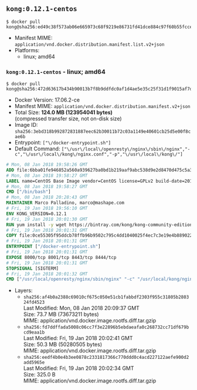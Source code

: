 ## `kong:0.12.1-centos`

```console
$ docker pull kong@sha256:ed49c38f573ab06e665973c68f9219e86731fd41dce884c97f60b55fccea636a
```

-	Manifest MIME: `application/vnd.docker.distribution.manifest.list.v2+json`
-	Platforms:
	-	linux; amd64

### `kong:0.12.1-centos` - linux; amd64

```console
$ docker pull kong@sha256:472d63617b434b90013b7f8b9ddfdc0af1d4ae5e35c25f31d1f9015af7dd4ce0
```

-	Docker Version: 17.06.2-ce
-	Manifest MIME: `application/vnd.docker.distribution.manifest.v2+json`
-	Total Size: **124.0 MB (123954041 bytes)**  
	(compressed transfer size, not on-disk size)
-	Image ID: `sha256:3ebd318b992872831887eec62b30011b72c03a1149e40601cb25d5e00f8cae6b`
-	Entrypoint: `["\/docker-entrypoint.sh"]`
-	Default Command: `["\/usr\/local\/openresty\/nginx\/sbin\/nginx","-c","\/usr\/local\/kong\/nginx.conf","-p","\/usr\/local\/kong\/"]`

```dockerfile
# Mon, 08 Jan 2018 19:58:26 GMT
ADD file:6bba01fe946852a560a939627ba0bd1b219aaf9abc538d9e2d8470d475c5a399 in / 
# Mon, 08 Jan 2018 19:58:27 GMT
LABEL name=CentOS Base Image vendor=CentOS license=GPLv2 build-date=20180107
# Mon, 08 Jan 2018 19:58:27 GMT
CMD ["/bin/bash"]
# Mon, 08 Jan 2018 20:28:43 GMT
MAINTAINER Marco Palladino, marco@mashape.com
# Fri, 19 Jan 2018 19:56:10 GMT
ENV KONG_VERSION=0.12.1
# Fri, 19 Jan 2018 20:01:30 GMT
RUN yum install -y wget https://bintray.com/kong/kong-community-edition-rpm/download_file?file_path=dists%2Fkong-community-edition-$KONG_VERSION.el7.noarch.rpm &&     yum clean all
# Fri, 19 Jan 2018 20:01:31 GMT
COPY file:0ce55305f95ddcb78ffb96b9502c795c4dd1040025f4ec7c3e19e4b889022b90 in /docker-entrypoint.sh 
# Fri, 19 Jan 2018 20:01:31 GMT
ENTRYPOINT ["/docker-entrypoint.sh"]
# Fri, 19 Jan 2018 20:01:31 GMT
EXPOSE 8000/tcp 8001/tcp 8443/tcp 8444/tcp
# Fri, 19 Jan 2018 20:01:31 GMT
STOPSIGNAL [SIGTERM]
# Fri, 19 Jan 2018 20:01:32 GMT
CMD ["/usr/local/openresty/nginx/sbin/nginx" "-c" "/usr/local/kong/nginx.conf" "-p" "/usr/local/kong/"]
```

-	Layers:
	-	`sha256:af4b0a2388c69010cf675c050e51cb1fabbdf2303f955c31805b280324fd4523`  
		Last Modified: Mon, 08 Jan 2018 20:09:37 GMT  
		Size: 73.7 MB (73673211 bytes)  
		MIME: application/vnd.docker.image.rootfs.diff.tar.gzip
	-	`sha256:fd7ddffada5008c06cc7f3e22896b5ebdaeafa0c268732cc71df679bcd9eaa1b`  
		Last Modified: Fri, 19 Jan 2018 20:02:41 GMT  
		Size: 50.3 MB (50280505 bytes)  
		MIME: application/vnd.docker.image.rootfs.diff.tar.gzip
	-	`sha256:eedf4b0e4b3ee0878c2331817366c770ddd0c4acd227122aefe900d2add5965e`  
		Last Modified: Fri, 19 Jan 2018 20:02:34 GMT  
		Size: 325.0 B  
		MIME: application/vnd.docker.image.rootfs.diff.tar.gzip
